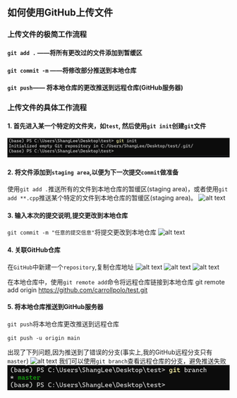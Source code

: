## 如何使用GitHub上传文件

### 上传文件的极简工作流程

#### `git add .` ——将所有更改过的文件添加到暂缓区

#### `git commit -m` ——将修改部分推送到本地仓库

#### `git push`—— 将本地仓库的更改推送到远程仓库(GitHub服务器)

### 上传文件的具体工作流程

#### 1. 首先进入某一个特定的文件夹，如`test`, 然后使用`git init`创建`git`文件
![alt text](https://github.com/carrollpolo/test/blob/master/images/image.png)

#### 2. 将文件添加到`staging area`,以便为下一次提交`commit`做准备
使用`git add .`推送所有的文件到本地仓库的暂缓区(staging area)，或者使用`git add **.cpp`推送某个特定的文件到本地仓库的暂缓区(staging area)。
![alt text](https://github.com/carrollpolo/test/blob/tree/master/images/image-1.png)

#### 3. 输入本次的提交说明,提交更改到本地仓库
`git commit -m "任意的提交信息"`将提交更改到本地仓库
![alt text](https://github.com/carrollpolo/test/blob/tree/master/images/image-2.png)

#### 4. 关联GitHub仓库
在`GitHub`中新建一个`repository`,复制仓库地址
![alt text](https://github.com/carrollpolo/test/blob/tree/master/images/屏幕截图%202024-11-14%20114939.png)
![alt text](https://github.com/carrollpolo/test/blob/tree/master/images/屏幕截图%202024-11-14%20115157.png)
![alt text](https://github.com/carrollpolo/test/blob/tree/master/images/屏幕截图%202024-11-14%20115234.png)

在本地仓库中，使用`git remote add`命令将远程仓库链接到本地仓库
    git remote add origin https://github.com/carrollpolo/test.git
#### 5. 将本地仓库推送到GitHub服务器
`git push`将本地仓库更改推送到远程仓库

    git push -u origin main

出现了下列问题,因为推送到了错误的分支(事实上,我的GitHub远程分支只有`master`)
![alt text](https://github.com/carrollpolo/test/blob/tree/master/images/image-3.png)
我们可以使用`git branch`查看远程仓库的分支，避免推送失败
![alt text](image.png)
